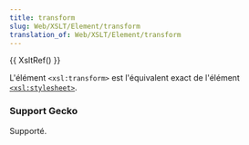 ```yaml
---
title: transform
slug: Web/XSLT/Element/transform
translation_of: Web/XSLT/Element/transform
---
```


{{ XsltRef() }}

L'élément `<xsl:transform>` est l'équivalent exact de l'élément [`<xsl:stylesheet>`](/fr/XSLT/stylesheet).

### Support Gecko

Supporté.
